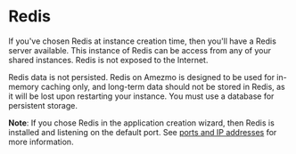 # Redis

If you've chosen Redis at instance creation time, then you'll have a Redis server available. This instance of
Redis can be access from any of your shared instances. Redis is not exposed to the Internet.

Redis data is not persisted. Redis on Amezmo is designed to be used for in-memory caching only, and long-term data
should not be stored in Redis, as it will be lost upon restarting your instance. You must use a database
for persistent storage.


<div class="alert alert-info">
    <b>Note</b>: If you chose Redis in the application creation wizard, then Redis is installed
    and listening on the default port. See
    <a href="/docs/instances/ports-and-ip-addresses">ports and IP addresses</a> for more information.
</div>